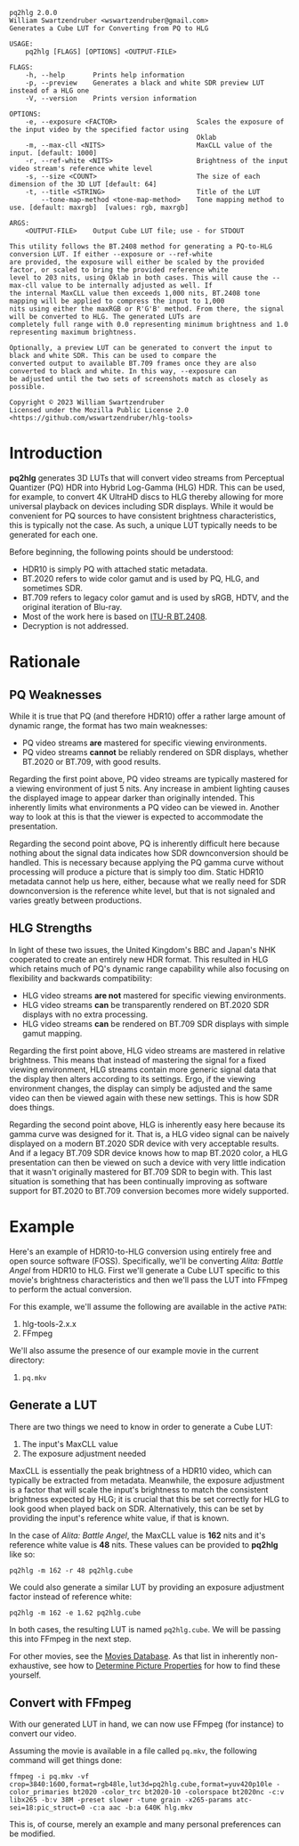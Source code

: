 ```
pq2hlg 2.0.0
William Swartzendruber <wswartzendruber@gmail.com>
Generates a Cube LUT for Converting from PQ to HLG

USAGE:
    pq2hlg [FLAGS] [OPTIONS] <OUTPUT-FILE>

FLAGS:
    -h, --help       Prints help information
    -p, --preview    Generates a black and white SDR preview LUT instead of a HLG one
    -V, --version    Prints version information

OPTIONS:
    -e, --exposure <FACTOR>                    Scales the exposure of the input video by the specified factor using
                                               Oklab
    -m, --max-cll <NITS>                       MaxCLL value of the input. [default: 1000]
    -r, --ref-white <NITS>                     Brightness of the input video stream's reference white level
    -s, --size <COUNT>                         The size of each dimension of the 3D LUT [default: 64]
    -t, --title <STRING>                       Title of the LUT
        --tone-map-method <tone-map-method>    Tone mapping method to use. [default: maxrgb]  [values: rgb, maxrgb]

ARGS:
    <OUTPUT-FILE>    Output Cube LUT file; use - for STDOUT

This utility follows the BT.2408 method for generating a PQ-to-HLG conversion LUT. If either --exposure or --ref-white
are provided, the exposure will either be scaled by the provided factor, or scaled to bring the provided reference white
level to 203 nits, using Oklab in both cases. This will cause the --max-cll value to be internally adjusted as well. If
the internal MaxCLL value then exceeds 1,000 nits, BT.2408 tone mapping will be applied to compress the input to 1,000
nits using either the maxRGB or R'G'B' method. From there, the signal will be converted to HLG. The generated LUTs are
completely full range with 0.0 representing minimum brightness and 1.0 representing maximum brightness.

Optionally, a preview LUT can be generated to convert the input to black and white SDR. This can be used to compare the
converted output to available BT.709 frames once they are also converted to black and white. In this way, --exposure can
be adjusted until the two sets of screenshots match as closely as possible.

Copyright © 2023 William Swartzendruber
Licensed under the Mozilla Public License 2.0
<https://github.com/wswartzendruber/hlg-tools>
```

# Introduction

**pq2hlg** generates 3D LUTs that will convert video streams from Perceptual Quantizer (PQ) HDR into Hybrid Log-Gamma (HLG) HDR. This can be used, for example, to convert 4K UltraHD discs to HLG thereby allowing for more universal playback on devices including SDR displays. While it would be convenient for PQ sources to have consistent brightness characteristics, this is typically not the case. As such, a unique LUT typically needs to be generated for each one.

Before beginning, the following points should be understood:

* HDR10 is simply PQ with attached static metadata.
* BT.2020 refers to wide color gamut and is used by PQ, HLG, and sometimes SDR.
* BT.709 refers to legacy color gamut and is used by sRGB, HDTV, and the original iteration of Blu-ray.
* Most of the work here is based on [ITU-R BT.2408](https://www.itu.int/pub/R-REP-BT.2408).
* Decryption is not addressed.

# Rationale

## PQ Weaknesses

While it is true that PQ (and therefore HDR10) offer a rather large amount of dynamic range, the format has two main weaknesses:

- PQ video streams **are** mastered for specific viewing environments.
- PQ video streams **cannot** be reliably rendered on SDR displays, whether BT.2020 or BT.709, with good results.

Regarding the first point above, PQ video streams are typically mastered for a viewing environment of just 5 nits. Any increase in ambient lighting causes the displayed image to appear darker than originally intended. This inherently limits what environments a PQ video can
be viewed in. Another way to look at this is that the viewer is expected to accommodate the presentation.

Regarding the second point above, PQ is inherently difficult here because nothing about the signal data indicates how SDR downconversion should be handled. This is necessary because applying the PQ gamma curve without processing will produce a picture that is simply too dim.
Static HDR10 metadata cannot help us here, either, because what we really need for SDR downconversion is the reference white level, but that is not signaled and varies greatly between productions.

## HLG Strengths

In light of these two issues, the United Kingdom's BBC and Japan's NHK cooperated to create an entirely new HDR format. This resulted in HLG which retains much of PQ's dynamic range capability while also focusing on flexibility and backwards compatibility:

- HLG video streams **are not** mastered for specific viewing environments.
- HLG video streams **can** be transparently rendered on BT.2020 SDR displays with no extra processing.
- HLG video streams **can** be rendered on BT.709 SDR displays with simple gamut mapping.

Regarding the first point above, HLG video streams are mastered in relative brightness. This means that instead of mastering the signal for a fixed viewing environment, HLG streams contain more generic signal data that the display then alters according to its settings. Ergo, if the viewing environment changes, the display can simply be adjusted and the same video can then be viewed again with these new settings. This is how SDR does things.

Regarding the second point above, HLG is inherently easy here because its gamma curve was designed for it. That is, a HLG video signal can be naively displayed on a modern BT.2020 SDR device with very acceptable results. And if a legacy BT.709 SDR device knows how to map BT.2020
color, a HLG presentation can then be viewed on such a device with very little indication that it wasn't originally mastered for BT.709 SDR to begin with. This last situation is something that has been continually improving as software support for BT.2020 to BT.709 conversion becomes more widely supported.

# Example

Here's an example of HDR10-to-HLG conversion using entirely free and open source software (FOSS). Specifically, we'll be converting *Alita: Battle Angel* from HDR10 to HLG. First we'll generate a Cube LUT specific to this movie's brightness characteristics and then we'll pass the LUT into FFmpeg to perform the actual conversion.

For this example, we'll assume the following are available in the active `PATH`:

1. hlg-tools-2.x.x
2. FFmpeg

We'll also assume the presence of our example movie in the current directory:

1. `pq.mkv`

## Generate a LUT

There are two things we need to know in order to generate a Cube LUT:

1. The input's MaxCLL value
2. The exposure adjustment needed

MaxCLL is essentially the peak brightness of a HDR10 video, which can typically be extracted from metadata. Meanwhile, the exposure adjustment is a factor that will scale the input's brightness to match the consistent brightness expected by HLG; it is crucial that this be set correctly for HLG to look good when played back on SDR. Alternatively, this can be set by providing the input's reference white value, if that is known.

In the case of *Alita: Battle Angel*, the MaxCLL value is **162** nits and it's reference white value is **48** nits. These values can be provided to **pq2hlg** like so:

`pq2hlg -m 162 -r 48 pq2hlg.cube`

We could also generate a similar LUT by providing an exposure adjustment factor instead of reference white:

`pq2hlg -m 162 -e 1.62 pq2hlg.cube`

In both cases, the resulting LUT is named `pq2hlg.cube`. We will be passing this into FFmpeg in the next step.

For other movies, see the [Movies Database](./Movies-Database). As that list in inherently non-exhaustive, see how to [Determine Picture Properties](./Determine-Picture-Properties) for how to find these yourself.

## Convert with FFmpeg

With our generated LUT in hand, we can now use FFmpeg (for instance) to convert our video.

Assuming the movie is available in a file called `pq.mkv`, the following command will get things done:

`ffmpeg -i pq.mkv -vf crop=3840:1600,format=rgb48le,lut3d=pq2hlg.cube,format=yuv420p10le -color_primaries bt2020 -color_trc bt2020-10 -colorspace bt2020nc -c:v libx265 -b:v 38M -preset slower -tune grain -x265-params atc-sei=18:pic_struct=0 -c:a aac -b:a 640K hlg.mkv`

This is, of course, merely an example and many personal preferences can be modified.